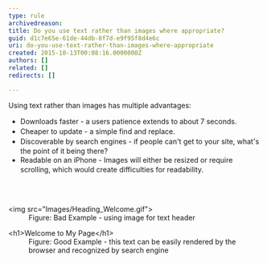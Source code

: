 ```yaml
---
type: rule
archivedreason: 
title: Do you use text rather than images where appropriate?
guid: d1c7e65e-61de-44db-8f7d-e9f95f8d4e6c
uri: do-you-use-text-rather-than-images-where-appropriate
created: 2015-10-13T00:08:16.0000000Z
authors: []
related: []
redirects: []

---
```



<div>Using text rather than images has multiple advantages&#58;</div><div><ul><li><span style="line-height&#58;20px;">Downloads faster - a users patience extends to about 7 seconds.</span><br></li><li><span style="line-height&#58;20px;">Cheaper to update - a simple find and replace.</span><br></li><li><span style="line-height&#58;20px;">Discoverable by search engines - if people can't get to your site, what's the point of it being there?</span><br></li><li><span style="line-height&#58;20px;">Readable on an iPhone - Images will either be resized or require scrolling, which would create difficulties for readability.</span><br></li></ul></div>
<br><excerpt class='endintro'></excerpt><br>
<dl class="badCode"><dt>&lt;<span style="white-space&#58;nowrap;">img</span>&#160;<span style="white-space&#58;nowrap;">src​</span>=&quot;Images/Heading_Welcome.gif&quot;&gt;</dt><dd>Figure&#58; Bad Example - using image for text header</dd></dl><dl class="goodCode"><dt>&lt;h1&gt;Welcome to My Page&lt;/h1&gt;</dt><dd>Figure&#58; Good Example - this text can be easily rendered  by the browser and recognized by search engine</dd></dl>


